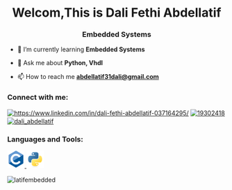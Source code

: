 <h1 align="center">Welcom,This is Dali Fethi Abdellatif</h1>
<h3 align="center">Embedded Systems</h3>

- 🌱 I’m currently learning **Embedded Systems**

- 💬 Ask me about **Python, Vhdl**

- 📫 How to reach me **abdellatif31dali@gmail.com**

<h3 align="left">Connect with me:</h3>
<p align="left">
<a href="https://linkedin.com/in/https://www.linkedin.com/in/dali-fethi-abdellatif-037164295/" target="blank"><img align="center" src="https://raw.githubusercontent.com/rahuldkjain/github-profile-readme-generator/master/src/images/icons/Social/linked-in-alt.svg" alt="https://www.linkedin.com/in/dali-fethi-abdellatif-037164295/" height="30" width="40" /></a>
<a href="https://stackoverflow.com/users/19302418" target="blank"><img align="center" src="https://raw.githubusercontent.com/rahuldkjain/github-profile-readme-generator/master/src/images/icons/Social/stack-overflow.svg" alt="19302418" height="30" width="40" /></a>
<a href="https://www.hackerrank.com/dali_abdellatif" target="blank"><img align="center" src="https://raw.githubusercontent.com/rahuldkjain/github-profile-readme-generator/master/src/images/icons/Social/hackerrank.svg" alt="dali_abdellatif" height="30" width="40" /></a>
</p>

<h3 align="left">Languages and Tools:</h3>
<p align="left"> <a href="https://www.cprogramming.com/" target="_blank" rel="noreferrer"> <img src="https://raw.githubusercontent.com/devicons/devicon/master/icons/c/c-original.svg" alt="c" width="40" height="40"/> </a> <a href="https://www.python.org" target="_blank" rel="noreferrer"> <img src="https://raw.githubusercontent.com/devicons/devicon/master/icons/python/python-original.svg" alt="python" width="40" height="40"/> </a> </p>

<p><img align="center" src="https://github-readme-stats.vercel.app/api/top-langs?username=latifembedded&show_icons=true&locale=en&layout=compact" alt="latifembedded" /></p>
